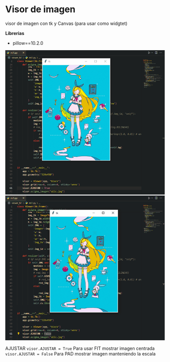 # Visor de imagen

visor de imagen con tk y Canvas (para usar como widgtet)

**Librerias**
* pillow==10.2.0

![](para_md/viewer%20tk-canvas%20FIT.gif)
![](para_md/viewer%20tk-canvas%20PAD.gif)

AJUSTAR
`visor.AJUSTAR = True` Para usar FIT mostrar imagen centrada
`visor.AJUSTAR = False` Para PAD mostrar imagen manteniendo la escala

